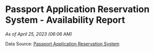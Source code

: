 # Passport Application Reservation System - Availability Report

*As of April 25, 2023 (06:06 AM)*

Data Source: [Passport Application Reservation System](https://eservices.immigration.gov.lk:8443/appointment/pages/reservationApplication.xhtml)